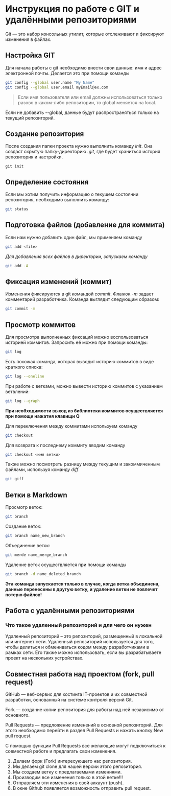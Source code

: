# Инструкция по работе с GIT и удалёнными репозиториями

Git — это набор консольных утилит, которые отслеживают и фиксируют изменения в файлах. 

## Настройка GIT
Для начала работы с git необходимо внести свои данные: имя и адрес электронной почты. Делается это при помощи команды
```sh
git config --global user.name "My Name"
git config --global user.email myEmail@ex.com
```
> Если имя пользователя или email должны использоваться только разово в каком-либо репозитории, то global меняется на local. 

Если не добавить --global, данные будут распространяться только на текущий репозиторий.

## Создание репозитория
После создания папки проекта нужно выполнить команду *init*. Она создаст скрытую папку-директорию *.git*, где будет храниться история репозитория и настройки.

```
git init
```

## Определение состояния 

Если мы хотим получить информацию о текущем состоянии репозитория, необходимо выполнить команду:
```sh
git status
```

## Подготовка файлов (добавление для коммита)
Если нам нужно добавить один файл, мы применяем команду
```sh
git add <file>
```
*Для добавления всех файлов в директории, запускаем команду*
```sh
git add -A
```

## Фиксация изменений (коммит)
Изменения фиксируются в git командой *commit*. Флажок *-m* задает комментарий разработчика. Команда выглядит следующим образом:
```sh
git commit -m
```

## Просмотр коммитов
Для просмотра выполненных фиксаций можно воспользоваться историей коммитов. Запросить её можно при помощи команды:
```sh
git log
```
Есть похожая команда, которая выводит историю коммитов в виде краткого списка:
```sh
git log --oneline
```

При работе с ветками, можно вывести историю коммитов с указанием ветвлений:
```sh
git log --graph
```

**При необходимости выход из библиотеки коммитов осуществляется при помощи нажатия клавищи Q**

Для переключения между коммитами используем команду
```sh
git checkout
```
Для возврата к последнему коммиту вводим команду
```sh
git checkout <имя ветки>
```

Также можно посмотреть разницу между текущим и закоммиченным файлами, используя команду _diff_
```sh
git giff
```

## Ветки в Markdown

Просмотр веток:
```sh
git branch
```

Создание веток:
```sh
git branch name_new_branch
```

Объединение веток:
```sh
git merde name_merge_branch
```

Удаление веток осуществляется при помощи команды
```sh
git branch -d name_deleted_branch
```
__Эта команда запускается только в случае, когда ветка объединена, данные перенесены в другую ветку, и удаление ветки не повлечет потерю файлов!__

## Работа с удалёнными репозиториями

### Что такое удаленный репозиторий и для чего он нужен

Удаленный репозиторий – это репозиторий, размещенный в локальной или интернет сети. Удаленный репозиторий используется для того, чтобы делиться и обмениваться кодом между разработчиками в рамках сети. Его также можно использовать, если вы разрабатываете проект на нескольких устройствах.

## Совместная работа над проектом (fork, pull request)

GitHub — веб-сервис для хостинга IT-проектов и их совместной разработки, основанный на системе контроля версий Git.

Fork — создание копии репозитория для работы над ней независимо от основного.

Pull Requests — предложение изменений в основной репозиторий. Для этого необходимо перейти в раздел Pull Requests и нажать кнопку New pull request.

С помощью функции Pull Requests все желающие могут подключиться к совместной работе и предлагать свои изменения.

1. Делаем форк (Fork) интересующего нас репозитория.
2. Мы делаем git clone для нашей версии этого репозитория.
3. Мы создаем ветку с предлагаемыми измениями.
4. Производим все изменения только в этой ветке!!!
5. Отправляем эти изменения в свой аккаунт (push).
6. В окне Github появляется возможность отправить pull request.
